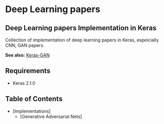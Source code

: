 # Deep Learning papers

## Deep Learning papers Implementation in Keras
Collection of implementation of deep learning papers in Keras, espeicially CNN, GAN papers.

<b>See also:</b> [Keras-GAN](https://github.com/eriklindernoren/Keras-GAN#gan)

## Requirements
- Keras 2.1.0

## Table of Contents
* [Implementations]
  + [Generative Adversarial Nets]



